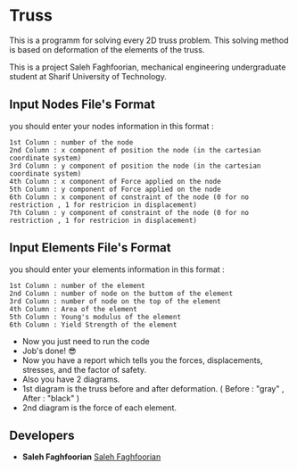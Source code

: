 # Truss
This is a programm for solving every 2D truss problem. This solving method is based on deformation of the elements of the truss.

This is a project Saleh Faghfoorian, mechanical engineering undergraduate student at Sharif University of Technology.

## Input Nodes File's Format
you should enter your nodes information in this format :
```
1st Column : number of the node
2nd Column : x component of position the node (in the cartesian coordinate system)
3rd Column : y component of position the node (in the cartesian coordinate system)
4th Column : x component of Force applied on the node
5th Column : y component of Force applied on the node
6th Column : x component of constraint of the node (0 for no restriction , 1 for restricion in displacement)
7th Column : y component of constraint of the node (0 for no restriction , 1 for restricion in displacement)
```
## Input Elements File's Format
you should enter your elements information in this format :
```
1st Column : number of the element
2nd Column : number of node on the buttom of the element
3rd Column : number of node on the top of the element
4th Column : Area of the element
5th Column : Young's modulus of the element
6th Column : Yield Strength of the element
```
* Now you just need to run the code
* Job's done! :sunglasses:
* Now you have a report which tells you the forces, displacements, stresses, and the factor of safety.
* Also you have 2 diagrams.
* 1st diagram is the truss before and after deformation. ( Before : "gray" , After : "black" )
* 2nd diagram is the force of each element.

## Developers
* **Saleh Faghfoorian** [Saleh Faghfoorian](https://github.com/saleh-faghfoorian)
